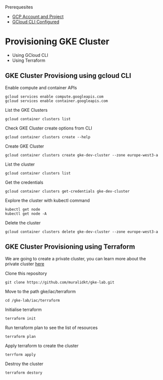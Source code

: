
 Prerequesites
 * [GCP Account and Project ](https://cloud.google.com/free)
 * [ GCloud CLI Configured ](https://cloud.google.com/sdk/docs/install) 

# Provisioning GKE Cluster
* Using GCloud CLI
* Using Terraform

## GKE Cluster Provisiong using gcloud CLI

Enable compute and container APIs
```
gcloud services enable compute.googleapis.com
gcloud services enable container.googleapis.com
```

List the GKE Clusters
```
gcloud container clusters list
```

Check GKE Cluster create options from CLI
```
gcloud container clusters create --help
````

Create GKE Cluster
```
gcloud container clusters create gke-dev-cluster --zone europe-west3-a
```
List the cluster
````
gcloud container clusters list
````

Get the credentials
```
gcloud container clusters get-credentials gke-dev-cluster
````

Explore the cluster with kubectl command
````
kubectl get node
kubectl get node -A
````


Delete the cluster
````
gcloud container clusters delete gke-dev-cluster --zone europe-west3-a
````


## GKE Cluster Provisioning using Terraform
We are going to create a private cluster, you can learn more about the private cluster [here](https://cloud.google.com/kubernetes-engine/docs/how-to/private-clusters)

Clone this repository
````
git clone https://github.com/muralidkt/gke-lab.git
````


Move to the path gke/iac/terraform
````
cd /gke-lab/iac/terraform
````


Initialise terraform
````
terraform init
````


Run terraform plan to see the list of resources
````
terraform plan
````


Apply terraform to create the cluster
````
terrform apply
````


Destroy the cluster
````
terraform destory
````
